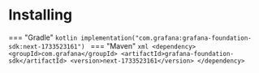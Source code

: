 # Installing

=== "Gradle"
    ```kotlin
    implementation("com.grafana:grafana-foundation-sdk:next-1733523161")
    ```
=== "Maven"
    ```xml
    <dependency>
        <groupId>com.grafana</groupId>
        <artifactId>grafana-foundation-sdk</artifactId>
        <version>next-1733523161</version>
    </dependency>
    ```
